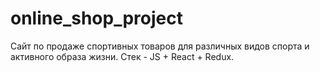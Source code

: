 # online_shop_project
Сайт по продаже спортивных товаров для различных видов спорта и активного образа жизни. Стек - JS + React + Redux.
